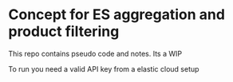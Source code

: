 # Concept for ES aggregation and product filtering
This repo contains pseudo code and notes. Its a WIP

To run you need a valid API key from a elastic cloud setup